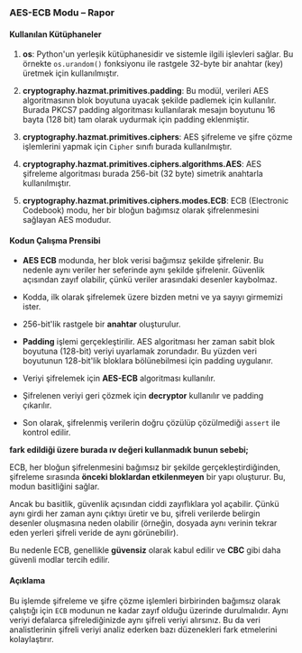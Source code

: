 ### **AES-ECB Modu – Rapor**

#### **Kullanılan Kütüphaneler**

1. **os**: Python'un yerleşik kütüphanesidir ve sistemle ilgili işlevleri sağlar. Bu örnekte `os.urandom()` fonksiyonu ile rastgele 32-byte bir anahtar (key) üretmek için kullanılmıştır.

2. **cryptography.hazmat.primitives.padding**: Bu modül, verileri AES algoritmasının blok boyutuna uyacak şekilde padlemek için kullanılır. Burada PKCS7 padding algoritması kullanılarak mesajın boyutunu 16 bayta (128 bit) tam olarak uydurmak için padding eklenmiştir.

3. **cryptography.hazmat.primitives.ciphers**: AES şifreleme ve şifre çözme işlemlerini yapmak için `Cipher` sınıfı burada kullanılmıştır.

4. **cryptography.hazmat.primitives.ciphers.algorithms.AES**: AES şifreleme algoritması burada 256-bit (32 byte) simetrik anahtarla kullanılmıştır.

5. **cryptography.hazmat.primitives.ciphers.modes.ECB**: ECB (Electronic Codebook) modu, her bir bloğun bağımsız olarak şifrelenmesini sağlayan AES modudur.

#### **Kodun Çalışma Prensibi**

* **AES ECB** modunda, her blok verisi bağımsız şekilde şifrelenir. Bu nedenle aynı veriler her seferinde aynı şekilde şifrelenir. Güvenlik açısından zayıf olabilir, çünkü veriler arasındaki desenler kaybolmaz.

* Kodda, ilk olarak şifrelemek üzere bizden metni ve ya sayıyı girmemizi ister.

* 256-bit'lik rastgele bir **anahtar** oluşturulur.

* **Padding** işlemi gerçekleştirilir. AES algoritması her zaman sabit blok boyutuna (128-bit) veriyi uyarlamak zorundadır. Bu yüzden veri boyutunun 128-bit'lik bloklara bölünebilmesi için padding uygulanır.

* Veriyi şifrelemek için **AES-ECB** algoritması kullanılır.

* Şifrelenen veriyi geri çözmek için **decryptor** kullanılır ve padding çıkarılır.

* Son olarak, şifrelenmiş verilerin doğru çözülüp çözülmediği `assert` ile kontrol edilir.

**fark edildiği üzere burada ıv değeri kullanmadık bunun sebebi;**

ECB, her bloğun şifrelenmesini bağımsız bir şekilde gerçekleştirdiğinden, şifreleme sırasında **önceki bloklardan etkilenmeyen** bir yapı oluşturur. Bu, modun basitliğini sağlar.

Ancak bu basitlik, güvenlik açısından ciddi zayıflıklara yol açabilir. Çünkü aynı girdi her zaman aynı çıktıyı üretir ve bu, şifreli verilerde belirgin desenler oluşmasına neden olabilir (örneğin, dosyada aynı verinin tekrar eden yerleri şifreli veride de aynı görünebilir).

Bu nedenle ECB, genellikle **güvensiz** olarak kabul edilir ve **CBC** gibi daha güvenli modlar tercih edilir.

#### **Açıklama**

Bu işlemde şifreleme ve şifre çözme işlemleri birbirinden bağımsız olarak çalıştığı için `ECB` modunun ne kadar zayıf olduğu üzerinde durulmalıdır. Aynı veriyi defalarca şifrelediğinizde aynı şifreli veriyi alırsınız. Bu da veri analistlerinin şifreli veriyi analiz ederken bazı düzenekleri fark etmelerini kolaylaştırır.

